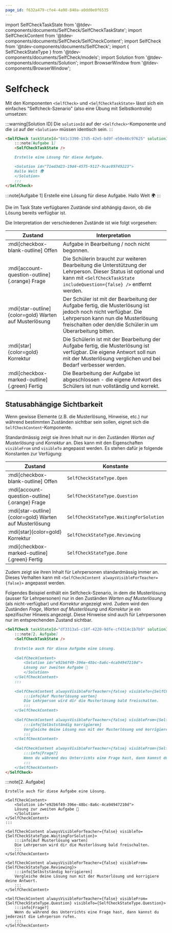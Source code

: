 ```yaml
---
page_id: f632a479-cfe4-4a98-848a-a0dd0e0f6535
---
```


import SelfCheckTaskState from '@tdev-components/documents/SelfCheck/SelfCheckTaskState';
import SelfCheckContent from '@tdev-components/documents/SelfCheck/SelfCheckContent';
import SelfCheck from '@tdev-components/documents/SelfCheck';
import { SelfCheckStateType } from '@tdev-components/documents/SelfCheck/models';
import Solution from '@tdev-components/documents/Solution';
import BrowserWindow from '@tdev-components/BrowserWindow';

# Selfcheck

Mit den Komponenten `<SelfCheck>` und `<SelfCheckTaskState>` lässt sich ein einfaches "Selfcheck-Szenario" (also eine Übung mit Selbstkontrolle) umsetzen:

:::warning[Solution ID]
Die `solutionId` auf der `<Selfcheck>`-Komponente und die `id` auf der `<Solution>` müssen identisch sein.
:::

```md
<SelfCheck taskStateId="841c3390-17d5-42e5-bd9f-e50e46c97625" solutionId="71ed3d23-19d4-4575-9117-9cac09749223">
    :::note[Aufgabe 1]
    <SelfCheckTaskState />

    Erstelle eine Lösung für diese Aufgabe.

    <Solution id="71ed3d23-19d4-4575-9117-9cac09749223">
    Hallo Welt 🌍
    </Solution>
    :::
</SelfCheck>
```

<BrowserWindow>
<SelfCheck taskStateId="841c3390-17d5-42e5-bd9f-e50e46c97625" solutionId="71ed3d23-19d4-4575-9117-9cac09749223">
:::note[Aufgabe 1]
<SelfCheckTaskState />
Erstelle eine Lösung für diese Aufgabe.
<Solution id="71ed3d23-19d4-4575-9117-9cac09749223">
Hallo Welt 🌍
</Solution>
:::
</SelfCheck>
</BrowserWindow>

Die im Task State verfügbaren Zustände sind abhängig davon, ob die Lösung bereits verfügbar ist.

Die Interpretation der verschiedenen Zustände ist wie folgt vorgesehen:

| Zustand                                                | Interpretation                                                                                                                                                                                                    |
|--------------------------------------------------------|-------------------------------------------------------------------------------------------------------------------------------------------------------------------------------------------------------------------|
| :mdi[checkbox-blank-outline] Offen                     | Aufgabe in Bearbeitung / noch nicht begonnen.                                                                                                                                                                     |
| :mdi[account-question-outline]{.orange} Frage          | Die Schülerin braucht zur weiteren Bearbeitung die Unterstützung der Lehrperson. Dieser Status ist optional und kann mit `<SelfCheckTaskState includeQuestion={false} />` entfernt werden.                        |
| :mdi[star-outline]{color=gold} Warten auf Musterlösung | Der Schüler ist mit der Bearbeitung der Aufgabe fertig, die Musterlösung ist jedoch noch nicht verfügbar. Die Lehrperson kann nun die Musterlösung freischalten oder den/die Schüler:in um Überarbeitung bitten.  |
| :mdi[star]{color=gold} Korrektur                       | Die Schülerin ist mit der Bearbeitung der Aufgabe fertig, die Musterlösung ist verfügbar. Die eigene Antwort soll nun mit der Musterlösung verglichen und bei Bedarf verbesser werden.                            |
| :mdi[checkbox-marked-outline]{.green} Fertig           | Die Bearbeitung der Aufgabe ist abgeschlossen - die eigene Antwort des Schülers ist nun vollständig und korrekt.                                                                                                  |

## Statusabhängige Sichtbarkeit
Wenn gewisse Elemente (z.B. die Musterlösung, Hinweise, etc.) nur während bestimmten Zuständen sichtbar sein sollen, eignet sich die `SelfCheckContent`-Komponente.

Standardmässig zeigt sie ihren Inhalt nur in den Zuständen _Warten auf Musterlösung_ und _Korrektur_ an. Dies kann mit den Eigenschaften `visibleFrom` und `visibleTo` angepasst werden. Es stehen dafür je folgende Konstanten zur Verfügung:

| Zustand                                                | Konstante                               |
|--------------------------------------------------------|-----------------------------------------|
| :mdi[checkbox-blank-outline] Offen                     | `SelfCheckStateType.Open`               |
| :mdi[account-question-outline]{.orange} Frage          | `SelfCheckStateType.Question`           |
| :mdi[star-outline]{color=gold} Warten auf Musterlösung | `SelfCheckStateType.WaitingForSolution` |
| :mdi[star]{color=gold} Korrektur                       | `SelfCheckStateType.Reviewing`          |
| :mdi[checkbox-marked-outline]{.green} Fertig           | `SelfCheckStateType.Done`               |

Zudem zeigt sie ihren Inhalt für Lehrpersonen standardmässig immer an. Dieses Verhalten kann mit `<SelfCheckContent alwaysVisibleForTeacher={false}>` angepasst werden.

Folgendes Beispiel enthält ein Selfcheck-Szenario, in dem die Musterlösung (ausser für Lehrpersonen) nur in den Zuständen _Warten auf Musterlösung_ (als nicht-verfügbar) und _Korrektur_ angezeigt wird. Zudem wird den Zuständen _Frage_, _Warten auf Musterlösung_ und _Korrektur_ je ein spezifischer Hinweis angezeigt. Diese Hinweise sind auch für Lehrpersonen nur im entsprechenden Zustand sichtbar.

```md
<SelfCheck taskStateId="df3313a5-c18f-4220-9dfe-cf4314c1b7b9" solutionId="e92b6f49-396e-48bc-8a6c-4ca94947210d">
    :::note[2. Aufgabe]
    <SelfCheckTaskState />
    
    Erstelle auch für diese Aufgabe eine Lösung.
    
    <SelfCheckContent>
        <Solution id="e92b6f49-396e-48bc-8a6c-4ca94947210d">
        Lösung zur zweiten Aufgabe 🥳
        </Solution>
    </SelfCheckContent>
    :::
    
    <SelfCheckContent alwaysVisibleForTeacher={false} visibleTo={SelfCheckStateType.WaitingForSolution}>
        :::info[Auf Musterlösung warten]
        Die Lehrperson wird dir die Musterlösung bald freischalten.
        :::
    </SelfCheckContent>
    
    <SelfCheckContent alwaysVisibleForTeacher={false} visibleFrom={SelfCheckStateType.Reviewing}>
        :::info[Selbstständig korrigieren]
        Vergleiche deine Lösung nun mit der Musterlösung und korrigiere deine Antwort.
        :::
    </SelfCheckContent>
    
    <SelfCheckContent alwaysVisibleForTeacher={false} visibleFrom={SelfCheckStateType.Question} visibleTo={SelfCheckStateType.Question}>
        :::info[Frage?]
        Wenn du während des Unterrichts eine Frage hast, dann kannst du jederzeit die Lehrperson rufen.
        :::
    </SelfCheckContent>
</SelfCheck>
```

<BrowserWindow>
<SelfCheck taskStateId="df3313a5-c18f-4220-9dfe-cf4314c1b7b9" solutionId="e92b6f49-396e-48bc-8a6c-4ca94947210d">
    :::note[2. Aufgabe]
    <SelfCheckTaskState />
    
    Erstelle auch für diese Aufgabe eine Lösung.
    
    <SelfCheckContent>
        <Solution id="e92b6f49-396e-48bc-8a6c-4ca94947210d">
        Lösung zur zweiten Aufgabe 🥳
        </Solution>
    </SelfCheckContent>
    :::
    
    <SelfCheckContent alwaysVisibleForTeacher={false} visibleTo={SelfCheckStateType.WaitingForSolution}>
        :::info[Auf Musterlösung warten]
        Die Lehrperson wird dir die Musterlösung bald freischalten.
        :::
    </SelfCheckContent>
    
    <SelfCheckContent alwaysVisibleForTeacher={false} visibleFrom={SelfCheckStateType.Reviewing}>
        :::info[Selbstständig korrigieren]
        Vergleiche deine Lösung nun mit der Musterlösung und korrigiere deine Antwort.
        :::
    </SelfCheckContent>
    
    <SelfCheckContent alwaysVisibleForTeacher={false} visibleFrom={SelfCheckStateType.Question} visibleTo={SelfCheckStateType.Question}>
        :::info[Frage?]
        Wenn du während des Unterrichts eine Frage hast, dann kannst du jederzeit die Lehrperson rufen.
        :::
    </SelfCheckContent>
</SelfCheck>
</BrowserWindow>
